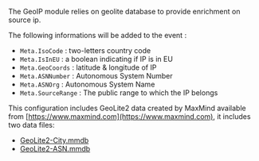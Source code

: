 The GeoIP module relies on geolite database to provide enrichment on source ip.

The following informations will be added to the event :
 - `Meta.IsoCode` : two-letters country code
 - `Meta.IsInEU` : a boolean indicating if IP is in EU
 - `Meta.GeoCoords` : latitude & longitude of IP
 - `Meta.ASNNumber` : Autonomous System Number
 - `Meta.ASNOrg` : Autonomous System Name
 - `Meta.SourceRange` : The public range to which the IP belongs


This configuration includes GeoLite2 data created by MaxMind available from [https://www.maxmind.com](https://www.maxmind.com), it includes two data files: 
* [GeoLite2-City.mmdb](https://s3.dualstack.eu-west-1.amazonaws.com/crowdsec-hub/mmdb/GeoLite2-City.mmdb)
* [GeoLite2-ASN.mmdb](https://s3.dualstack.eu-west-1.amazonaws.com/crowdsec-hub/mmdb/GeoLite2-ASN.mmdb)

